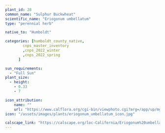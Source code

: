 ```yaml
---
plant_id: 28
common_name: "Sulphur Buckwheat"
scientific_name: "Eriogonum umbellatum"
type: "perennial herb"

native_to: "Humboldt"

categories: [humboldt_county_native,
        cnps_master_inventory
        ,cnps_2022_winter
        ,cnps_2022_spring
      ]

sun_requirements:
  - "Full Sun"
plant_size:
  - height: 
    - 0.33
    - 7

icon_attribution: 
    name: ""
    url: "https://www.calflora.org/cgi-bin/viewphoto.cgi?arg=/app/up/mg/52/mg15638-1.jpg"
icon: "/assets/images/plants/eriogonum_umbellatum_icon.jpg" 

calscape_link: "https://calscape.org/loc-California/Eriogonum%20umbellatum(%20)"
---
```


